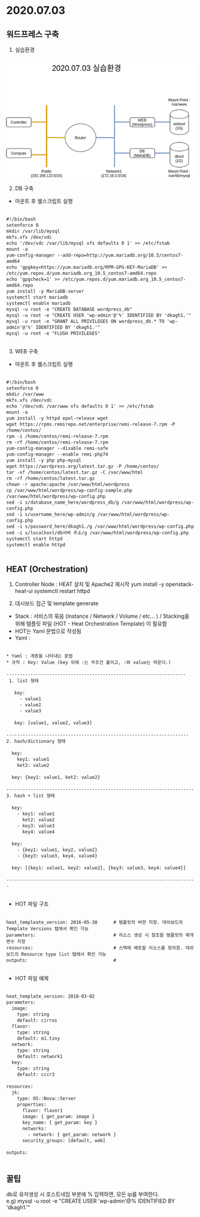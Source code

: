 2020.07.03
=========

워드프레스 구축
------------

1) 실습환경

<img src=/img/20200703.png>

2) DB 구축
* 마운트 후 쉘스크립트 실행
<pre>
<code>
#!/bin/bash
setenforce 0
mkdir /var/lib/mysql
mkfs.xfs /dev/vdc
echo '/dev/vdc /var/lib/mysql xfs defaults 0 1' >> /etc/fstab
mount -a
yum-config-manager --add-repo=http://yum.mariadb.org/10.5/centos7-amd64
echo 'gpgkey=https://yum.mariadb.org/RPM-GPG-KEY-MariaDB' >> /etc/yum.repos.d/yum.mariadb.org_10.5_centos7-amd64.repo
echo 'gpgcheck=1' >> /etc/yum.repos.d/yum.mariadb.org_10.5_centos7-amd64.repo
yum install -y MariaDB-server
systemctl start mariadb
systemctl enable mariadb
mysql -u root -e "CREATE DATABASE wordpress_db"
mysql -u root -e "CREATE USER 'wp-admin'@'%' IDENTIFIED BY 'dkagh1.'"
mysql -u root -e "GRANT ALL PRIVILEGES ON wordpress_db.* TO 'wp-admin'@'%' IDENTIFIED BY 'dkagh1.'"
mysql -u root -e "FLUSH PRIVILEGES"
</code>
</pre>

3) WEB 구축
* 마운트 후 쉘스크립트 실행
<pre>
<code>
#!/bin/bash
setenforce 0
mkdir /var/www
mkfs.xfs /dev/vdc
echo '/dev/vdc /var/www xfs defaults 0 1' >> /etc/fstab
mount -a
yum install -y httpd epel-release wget
wget https://rpms.remirepo.net/enterprise/remi-release-7.rpm -P /home/centos/
rpm -i /home/centos/remi-release-7.rpm
rm -rf /home/centos/remi-release-7.rpm
yum-config-manager --disable remi-safe
yum-config-manager --enable remi-php74
yum install -y php php-mysql
wget https://wordpress.org/latest.tar.gz -P /home/centos/
tar -xf /home/centos/latest.tar.gz -C /var/www/html
rm -rf /home/centos/latest.tar.gz
chown -r apache:apache /var/www/html/wordpress
cp /var/www/html/wordpress/wp-config-sample.php /var/www/html/wordpress/wp-config.php
sed -i s/database_name_here/wordpress_db/g /var/www/html/wordpress/wp-config.php
sed -i s/username_here/wp-admin/g /var/www/html/wordpress/wp-config.php
sed -i s/password_here/dkagh1./g /var/www/html/wordpress/wp-config.php
sed -i s/localhost/db서버 주소/g /var/www/html/wordpress/wp-config.php
systemctl start httpd
systemctl enable httpd
</code>
</pre>


HEAT (Orchestration)
--------------------
1) Controller Node : HEAT 설치 및 Apache2 재시작
yum install -y openstack-heat-ui
systemctl restart httpd


2) 대시보드 접근 및 template generate 


* Stack : 서비스의 묶음 (Instance / Network / Volume / etc... ) / Stacking을 위해 템플릿 파일 (HOT - Heat Orchestration Template) 이 필요함
* HOT는 Yaml 문법으로 작성됨
* Yaml : 
<pre>
<code>
* Yaml : 계층을 나타내는 문법
* 규칙 : Key: Value (key 뒤에 :는 무조건 붙이고, :와 value는 띄운다.)

-------------------------------------------------------------------
 1. list 형태
 
   key:
     - value1
     - value2
     - value3
     
   key: [value1, value2, value3]
   
--------------------------------------------------------------------
2. hash/dictionary 형태
  
  key:
    key1: value1
    ket2: value2
    
  key: {key1: value1, ket2: value2}

----------------------------------------------------------------------
3. hash + list 형태

  key:
    - key1: value1
      ket2: value2
    - key3: value3
      key4: value4
    
  key:
    - {key1: value1, key2, value2}
    - {key3: value3, key4, value4}
  
  key: [{key1: value1, key2: value2}, {key3: value3, key4: value4}]
  
-----------------------------------------------------------------------
</code>
</pre>


* HOT 파일 구조
<pre>
<code>
heat_templeate_version: 2016-05-30      # 템플릿의 버젼 지정. 대쉬보드의 Template Versions 탭에서 확인 가능
parameters:                             # 리소스 생성 시 참조할 템플릿의 매개변수 지정
resources:                              # 스택에 배포할 리소스를 정의함. 대쉬보드의 Resource type list 탭에서 확인 가능
outputs:                                # 
</code>
</pre>
 
 * HOT 파일 예제
 <pre>
 <code>
heat_template_version: 2018-03-02
parameters:
  image:
    type: string
    default: cirros
  flavor:
    type: string
    default: m1.tiny
  network:
    type: string
    default: network1
  key:
    type: string
    default: cccr3

resources:
  jk:
    type: OS::Nova::Server
    properties:
      flavor: flavor1
      image: { get_param: image }
      key_name: { get_param: key }
      networks:
        - network: { get_param: network }
      security_groups: [default, web]
        
outputs:
</code>
</pre>

꿀팁
---
db로 유저생성 시 호스트네임 부분에 % 입력하면, 모든 ip를 부여한다.</br>
e.g) mysql -u root -e "CREATE USER 'wp-admin'@% IDENTIFIED BY 'dkagh1.'"
